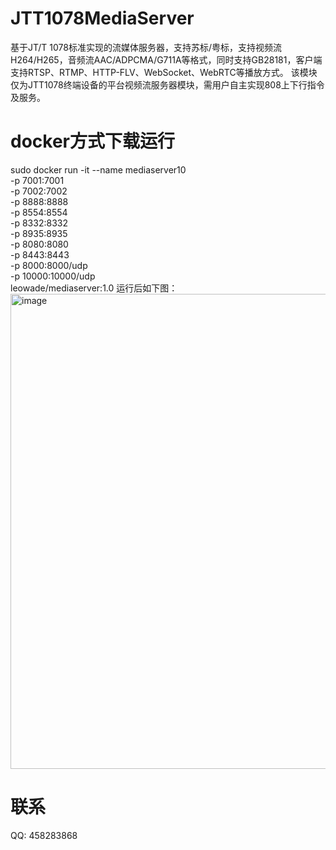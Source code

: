 # JTT1078MediaServer
基于JT/T 1078标准实现的流媒体服务器，支持苏标/粤标，支持视频流H264/H265，音频流AAC/ADPCMA/G711A等格式，同时支持GB28181，客户端支持RTSP、RTMP、HTTP-FLV、WebSocket、WebRTC等播放方式。
该模块仅为JTT1078终端设备的平台视频流服务器模块，需用户自主实现808上下行指令及服务。

# docker方式下载运行
sudo docker run -it --name mediaserver10 \
            -p 7001:7001 \
            -p 7002:7002 \
            -p 8888:8888 \
            -p 8554:8554 \
            -p 8332:8332 \
            -p 8935:8935 \
            -p 8080:8080 \
            -p 8443:8443 \
            -p 8000:8000/udp \
            -p 10000:10000/udp \
            leowade/mediaserver:1.0
运行后如下图：
<img width="1301" height="760" alt="image" src="https://github.com/user-attachments/assets/f0423a83-fa92-400d-b4c3-b2198ba12a64" />


# 联系
QQ: 458283868
